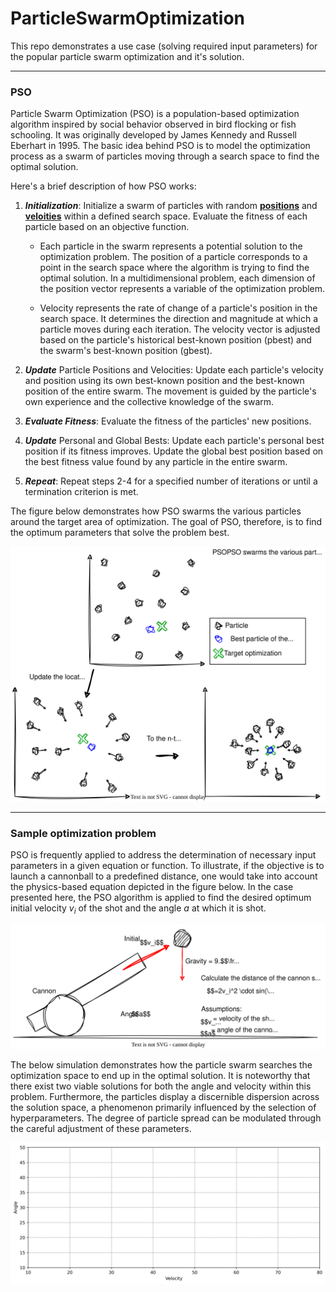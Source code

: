 # ParticleSwarmOptimization
This repo demonstrates a use case (solving required input parameters) for the popular particle swarm optimization and it's solution.

---
### PSO 

Particle Swarm Optimization (PSO) is a population-based optimization algorithm inspired by social behavior observed in bird flocking or 
fish schooling. It was originally developed by James Kennedy and Russell Eberhart in 1995. The basic idea behind PSO is to model the 
optimization process as a swarm of particles moving through a search space to find the optimal solution.

Here's a brief description of how PSO works:

1. ***Initialization***:
    Initialize a swarm of particles with random <ins>**positions**</ins> and <ins>**veloities**</ins> within a defined search space.
    Evaluate the fitness of each particle based on an objective function.
    
   * Each particle in the swarm represents a potential solution to the optimization problem. The position of a particle corresponds
   to a point in the search space where the algorithm is trying to find the optimal solution. In a multidimensional problem, each
   dimension of the position vector represents a variable of the optimization problem.

   * Velocity represents the rate of change of a particle's position in the search space. It determines the direction and magnitude
   at which a particle moves during each iteration. The velocity vector is adjusted based on the particle's historical best-known
   position (pbest) and the swarm's best-known position (gbest).

3. ***Update*** Particle Positions and Velocities:
    Update each particle's velocity and position using its own best-known position and the best-known position of the entire swarm.
    The movement is guided by the particle's own experience and the collective knowledge of the swarm.

4. ***Evaluate Fitness***:
    Evaluate the fitness of the particles' new positions.

5. ***Update*** Personal and Global Bests:
    Update each particle's personal best position if its fitness improves.
    Update the global best position based on the best fitness value found by any particle in the entire swarm.

6. ***Repeat***:
    Repeat steps 2-4 for a specified number of iterations or until a termination criterion is met.

The figure below demonstrates how PSO swarms the various particles around the target area of optimization. The goal of PSO, therefore,
is to find the optimum parameters that solve the problem best.

![image](https://github.com/ABr-hub/ParticleSwarmOptimization/blob/ae4f3612cc8cee0bdd2f4df5c6e749e509f51160/ressources/PSO_Principle.svg)

---
### Sample optimization problem

PSO is frequently applied to address the determination of necessary input parameters in a given equation or function. 
To illustrate, if the objective is to launch a cannonball to a predefined distance, one would take into account the 
physics-based equation depicted in the figure below.
In the case presented here, the PSO algorithm is applied to find the desired optimum initial velocity $v_i$ of the shot and the 
angle $a$ at which it is shot.

![image](https://github.com/ABr-hub/ParticleSwarmOptimization/blob/2e8d4336904b68c562d7243337cf08fc926266ab/ressources/CannonOptimization.svg)

The below simulation demonstrates how the particle swarm searches the optimization space to end up in the optimal solution. 
It is noteworthy that there exist two viable solutions for both the angle and velocity within this problem. Furthermore, 
the particles display a discernible dispersion across the solution space, a phenomenon primarily influenced by the selection 
of hyperparameters. The degree of particle spread can be modulated through the careful adjustment of these parameters.

![](https://github.com/ABr-hub/ParticleSwarmOptimization/blob/a0e40e84aad239bb120d579c1f5b8c142ed1bc2b/ressources/PSO_2Solution.gif)
